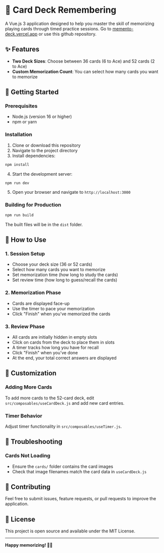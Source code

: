 # 🎴 Card Deck Remembering

A Vue.js 3 application designed to help you master the skill of memorizing playing cards through timed practice sessions.
Go to [memento-deck.vercel.app](https://memento-deck.vercel.app) or use this github repository.

## ✨ Features

- **Two Deck Sizes**: Choose between 36 cards (6 to Ace) and 52 cards (2 to Ace)
- **Custom Memorization Count**: You can select how many cards you want to memorize

## 🚀 Getting Started


### Prerequisites

- Node.js (version 16 or higher)
- npm or yarn

### Installation

1. Clone or download this repository
2. Navigate to the project directory
3. Install dependencies:

```bash
npm install
```

4. Start the development server:

```bash
npm run dev
```

5. Open your browser and navigate to `http://localhost:3000`

### Building for Production

```bash
npm run build
```

The built files will be in the `dist` folder.

## 🎯 How to Use

### 1. Session Setup
- Choose your deck size (36 or 52 cards)
- Select how many cards you want to memorize
- Set memorization time (how long to study the cards)
- Set review time (how long to guess/recall the cards)

### 2. Memorization Phase
- Cards are displayed face-up
- Use the timer to pace your memorization
- Click "Finish" when you've memorized the cards

### 3. Review Phase
- All cards are initially hidden in empty slots
- Сlick on cards from the deck to place them in slots
- A timer tracks how long you have for recall
- Click "Finish" when you've done
- At the end, your total correct answers are displayed


## 🔧 Customization

### Adding More Cards
To add more cards to the 52-card deck, edit `src/composables/useCardDeck.js` and add new card entries.

### Timer Behavior
Adjust timer functionality in `src/composables/useTimer.js`.


## 🐛 Troubleshooting

### Cards Not Loading
- Ensure the `cards/` folder contains the card images
- Check that image filenames match the card data in `useCardDeck.js`


## 🤝 Contributing

Feel free to submit issues, feature requests, or pull requests to improve the application.

## 📄 License

This project is open source and available under the MIT License.

---

**Happy memorizing! 🧠✨**

